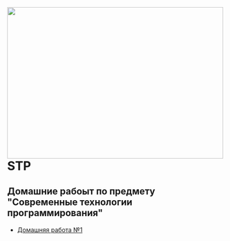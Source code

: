<img src=https://kartinki-dlya-srisovki.ru/wp-content/uploads/2018/06/kartinki-dlya-srisovki-pikachu-2.jpg width="500" height="350" align="left"/>

# STP
## Домашние рабоыт по предмету "Современные технологии программирования"

* [Домашняя работа №1](https://github.com/Veroniqques/STP/tree/master/Pract1)
